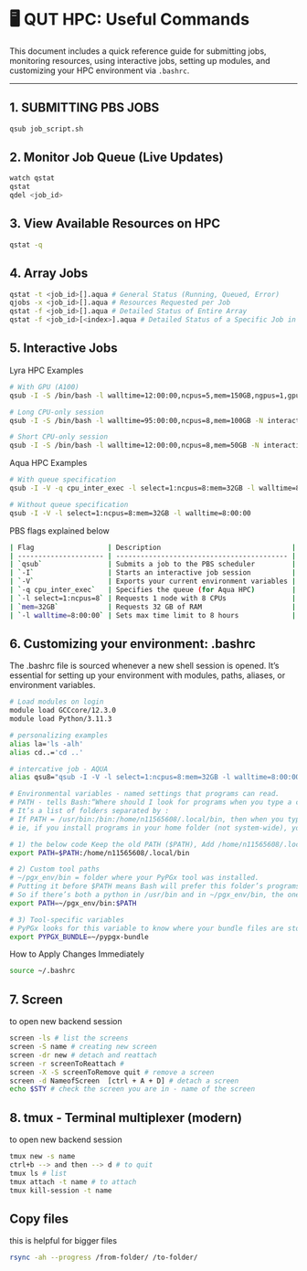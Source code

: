 # 🖥️ QUT HPC: Useful Commands

This document includes a quick reference guide for submitting jobs, monitoring resources, using interactive jobs, setting up modules, and customizing your HPC environment via `.bashrc`.

---

## 1. SUBMITTING PBS JOBS
```bash
qsub job_script.sh
```

## 2. Monitor Job Queue (Live Updates)
```bash
watch qstat
qstat
qdel <job_id>
```

## 3. View Available Resources on HPC
```bash
qstat -q
```

## 4. Array Jobs
```bash
qstat -t <job_id>[].aqua # General Status (Running, Queued, Error)
qjobs -x <job_id>[].aqua # Resources Requested per Job
qstat -f <job_id>[].aqua # Detailed Status of Entire Array
qstat -f <job_id>[<index>].aqua # Detailed Status of a Specific Job in Array
```

## 5. Interactive Jobs
Lyra HPC Examples
```bash
# With GPU (A100)
qsub -I -S /bin/bash -l walltime=12:00:00,ncpus=5,mem=150GB,ngpus=1,gputype=A100 -N interactive_gpu_job

# Long CPU-only session
qsub -I -S /bin/bash -l walltime=95:00:00,ncpus=8,mem=100GB -N interactive_cpu_job

# Short CPU-only session
qsub -I -S /bin/bash -l walltime=12:00:00,ncpus=8,mem=50GB -N interactive_cpu_job_short
```

Aqua HPC Examples
```bash
# With queue specification
qsub -I -V -q cpu_inter_exec -l select=1:ncpus=8:mem=32GB -l walltime=8:00:00

# Without queue specification
qsub -I -V -l select=1:ncpus=8:mem=32GB -l walltime=8:00:00
```
PBS flags explained below
```bash
| Flag                  | Description                                |
| --------------------- | ------------------------------------------ |
| `qsub`                | Submits a job to the PBS scheduler         |
| `-I`                  | Starts an interactive job session          |
| `-V`                  | Exports your current environment variables |
| `-q cpu_inter_exec`   | Specifies the queue (for Aqua HPC)         |
| `-l select=1:ncpus=8` | Requests 1 node with 8 CPUs                |
| `mem=32GB`            | Requests 32 GB of RAM                      |
| `-l walltime=8:00:00` | Sets max time limit to 8 hours             |

```

## 6. Customizing your environment: .bashrc
The .bashrc file is sourced whenever a new shell session is opened. It’s essential for setting up your environment with modules, paths, aliases, or environment variables.
```bash
# Load modules on login
module load GCCcore/12.3.0
module load Python/3.11.3

# personalizing examples
alias la='ls -alh'
alias cd..='cd ..'

# intercative job - AQUA
alias qsu8="qsub -I -V -l select=1:ncpus=8:mem=32GB -l walltime=8:00:00 -N job8"

# Environmental variables - named settings that programs can read.
# PATH - tells Bash:“Where should I look for programs when you type a command?”
# It’s a list of folders separated by :
# If PATH = /usr/bin:/bin:/home/n11565608/.local/bin, then when you type python, Bash will search: /usr/bin/python, /bin/python, /home/n11565608/.local/bin/python
# ie, if you install programs in your home folder (not system-wide), you need to add that folder to PATH.

# 1) the below code Keep the old PATH ($PATH), Add /home/n11565608/.local/bin at the end. So now, Bash can also find programs in that folder
export PATH=$PATH:/home/n11565608/.local/bin

# 2) Custom tool paths
# ~/pgx_env/bin = folder where your PyPGx tool was installed.
# Putting it before $PATH means Bash will prefer this folder’s programs over system defaults.
# So if there’s both a python in /usr/bin and in ~/pgx_env/bin, the one in pgx_env/bin gets used first.
export PATH=~/pgx_env/bin:$PATH

# 3) Tool-specific variables
# PyPGx looks for this variable to know where your bundle files are stored.
export PYPGX_BUNDLE=~/pypgx-bundle
```

How to Apply Changes Immediately
```bash
source ~/.bashrc
```

## 7. Screen 
to open new backend session
```bash
screen -ls # list the screens
screen -S name # creating new screen
screen -dr new # detach and reattach
screen -r screenToReattach # 
screen -X -S screenToRemove quit # remove a screen
screen -d NameofScreen	[ctrl + A + D] # detach a screen
echo $STY # check the screen you are in - name of the screen
```

## 8. tmux - Terminal multiplexer (modern)
to open new backend session
```bash
tmux new -s name
ctrl+b --> and then --> d # to quit
tmux ls # list
tmux attach -t name # to attach
tmux kill-session -t name
```


## Copy files
this is helpful for bigger files
```bash
rsync -ah --progress /from-folder/ /to-folder/
```




